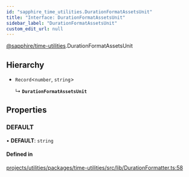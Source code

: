 ```yaml
---
id: "sapphire_time_utilities.DurationFormatAssetsUnit"
title: "Interface: DurationFormatAssetsUnit"
sidebar_label: "DurationFormatAssetsUnit"
custom_edit_url: null
---
```


[@sapphire/time-utilities](../modules/sapphire_time_utilities).DurationFormatAssetsUnit

## Hierarchy

- `Record`<`number`, `string`\>

  ↳ **`DurationFormatAssetsUnit`**

## Properties

### DEFAULT

• **DEFAULT**: `string`

#### Defined in

[projects/utilities/packages/time-utilities/src/lib/DurationFormatter.ts:58](https://github.com/sapphiredev/utilities/blob/8a451b58/packages/time-utilities/src/lib/DurationFormatter.ts#L58)
